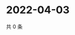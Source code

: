 # 2022-04-03

共 0 条

<!-- BEGIN WEIBO -->
<!-- 最后更新时间 Sun Apr 03 2022 17:12:28 GMT+0800 (China Standard Time) -->

<!-- END WEIBO -->
